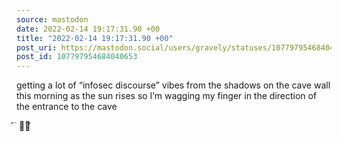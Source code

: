 ```yaml
---
source: mastodon
date: 2022-02-14 19:17:31.90 +00
title: "2022-02-14 19:17:31.90 +00"
post_uri: https://mastodon.social/users/gravely/statuses/107797954684040653
post_id: 107797954684040653
---
```

getting a lot of “infosec discourse” vibes from the shadows on the cave wall this morning as the sun rises so I’m wagging my finger in the direction of the entrance to the cave

⃔ ☝🏼⃕


